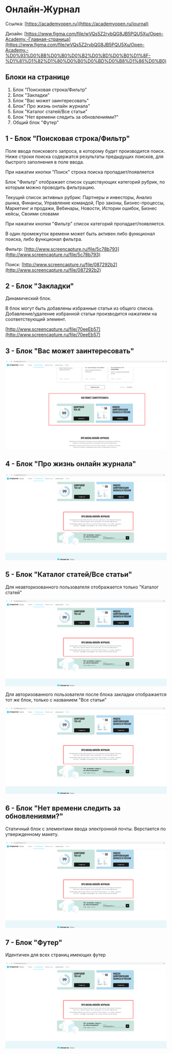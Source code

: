 
# Онлайн-Журнал

Ссылка: [https://academyopen.ru](https://academyopen.ru/journal)

Дизайн: [https://www.figma.com/file/wVQs5Z2rvbQG8JB5PQU5Xu/Open-Academy.-Главная-страница](https://www.figma.com/file/wVQs5Z2rvbQG8JB5PQU5Xu/Open-Academy.-%D0%93%D0%BB%D0%B0%D0%B2%D0%BD%D0%B0%D1%8F-%D1%81%D1%82%D1%80%D0%B0%D0%BD%D0%B8%D1%86%D0%B0)

## Блоки на странице

1. Блок "Поисковая строка/Фильтр"
2. Блок "Закладки"
3. Блок "Вас может заинтересовать"
4. Блок" Про жизнь онлайн журнала"
5. Блок "Каталог статей/Все статьи"
6. Блок "Нет времени следить за обновлениями?"
7. Общий блок "Футер"

## 1 - Блок "Поисковая строка/Фильтр"

Поле ввода поискового запроса, в которому будет производится поиск. Ниже строки поиска содержатся результаты предыдущих поисков, для быстрого заполнения в поле ввода.

При нажатии кнопки "Поиск" строка поиска пропадает/появляется

Блок "Фильтр" отображает список существующих категорий рубрик, по которым можно проводить фильтрацию.

Текущий список активных рубрик: Партнеры и инвесторы, Анализ рынка, Финансы, Управление командой, Про законы, Бизнес-процессы, Маркетинг и продажи, Вебинары, Новости, Истории ошибок, Бизнес кейсы, Своими словами

При нажатии кнопки "Фильтр" список категорий пропадает/появляется.

В один промежуток времени может быть активен либо функционал поиска, либо функционал фильтра.

Фильтр: [http://www.screencapture.ru/file/5c78b793](http://www.screencapture.ru/file/5c78b793)

Поиск: [http://www.screencapture.ru/file/087292b2](http://www.screencapture.ru/file/087292b2)

## 2 - Блок "Закладки"

Динамический блок. 

В блок могут быть добавлены избранные статьи из общего списка. Добавление/удаление избранной статьи производится нажатием на соответствующий элемент.

[http://www.screencapture.ru/file/70eeEb57](http://www.screencapture.ru/file/70eeEb57)

## 3 - Блок "Вас может заинтересовать"

![alt-текст][in1]

[in1]: https://github.com/DV73RU/oa_docs/blob/master/interested.png

## 4 - Блок "Про жизнь онлайн журнала"

![alt-текст][logo]

[logo]: https://github.com/DV73RU/oa_docs/blob/master/interested_1.png "Текст заголовка логотипа 2"


## 5 - Блок "Каталог статей/Все статьи"
Для неавторизованного пользователя отображается только "Каталог статей"

![alt-текст][logo]

[logo]: https://github.com/DV73RU/oa_docs/blob/master/interested_2.png "Текст заголовка логотипа 2"

Для авторизованного пользователя после блока закладки отображается тот же блок, только с названием "Все статьи"

![alt-текст][logo]

[logo]: https://github.com/DV73RU/oa_docs/blob/master/interested_3.png "Текст заголовка логотипа 2"

## 6 - Блок "Нет времени следить за обновлениями?"

Статичный блок с элементами ввода электронной почты. Верстается по утвержденному макету.

![alt-текст][logo]

[logo]: https://github.com/DV73RU/oa_docs/blob/master/interested_4.png "Текст заголовка логотипа 2"

## 7 - Блок "Футер"

Идентичен для всех страниц имеющих футер

![alt-текст][logo]

[logo]:https://github.com/DV73RU/oa_docs/blob/master/img/interested_5.png 
